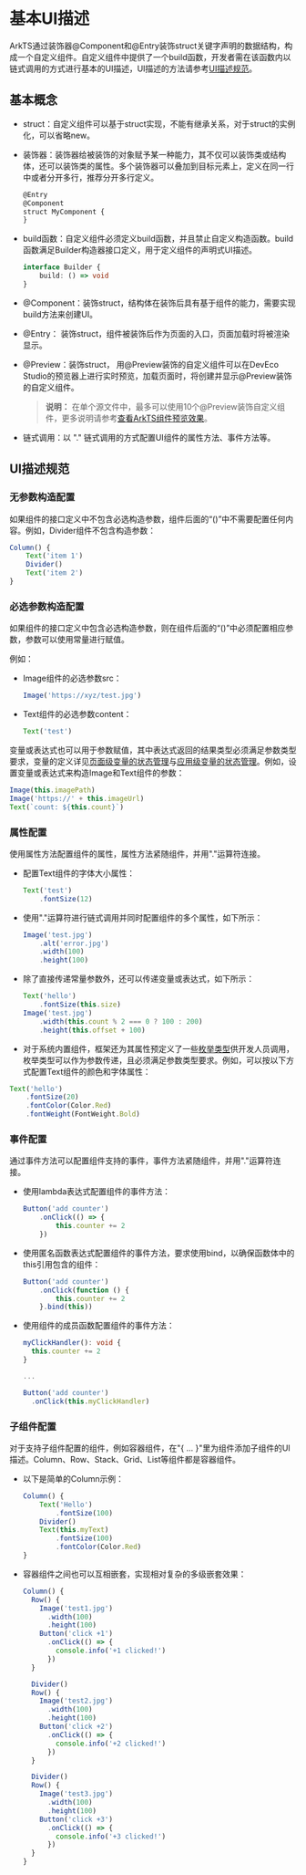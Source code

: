 # 基本UI描述

ArkTS通过装饰器@Component和@Entry装饰struct关键字声明的数据结构，构成一个自定义组件。自定义组件中提供了一个build函数，开发者需在该函数内以链式调用的方式进行基本的UI描述，UI描述的方法请参考[UI描述规范](#ui描述规范)。

## 基本概念

- struct：自定义组件可以基于struct实现，不能有继承关系，对于struct的实例化，可以省略new。

- 装饰器：装饰器给被装饰的对象赋予某一种能力，其不仅可以装饰类或结构体，还可以装饰类的属性。多个装饰器可以叠加到目标元素上，定义在同一行中或者分开多行，推荐分开多行定义。

  ```ts
  @Entry
  @Component
  struct MyComponent {
  }
  ```

- build函数：自定义组件必须定义build函数，并且禁止自定义构造函数。build函数满足Builder构造器接口定义，用于定义组件的声明式UI描述。

  ```ts
  interface Builder {
      build: () => void
  }
  ```

- @Component：装饰struct，结构体在装饰后具有基于组件的能力，需要实现build方法来创建UI。

- @Entry： 装饰struct，组件被装饰后作为页面的入口，页面加载时将被渲染显示。

- @Preview：装饰struct， 用@Preview装饰的自定义组件可以在DevEco Studio的预览器上进行实时预览，加载页面时，将创建并显示@Preview装饰的自定义组件。

  > **说明：** 在单个源文件中，最多可以使用10个@Preview装饰自定义组件，更多说明请参考[查看ArkTS组件预览效果](https://developer.harmonyos.com/cn/docs/documentation/doc-guides/ohos-previewing-app-service-0000001218760596#section146052489820)。

- 链式调用：以 "." 链式调用的方式配置UI组件的属性方法、事件方法等。

## UI描述规范

### 无参数构造配置

如果组件的接口定义中不包含必选构造参数，组件后面的“()”中不需要配置任何内容。例如，Divider组件不包含构造参数： 

```ts
Column() {
    Text('item 1')
    Divider()
    Text('item 2')
}
```

### 必选参数构造配置

如果组件的接口定义中包含必选构造参数，则在组件后面的“()”中必须配置相应参数，参数可以使用常量进行赋值。

例如：

- Image组件的必选参数src：

  ```ts
  Image('https://xyz/test.jpg')
  ```

- Text组件的必选参数content：

  ```ts
  Text('test')
  ```

变量或表达式也可以用于参数赋值，其中表达式返回的结果类型必须满足参数类型要求，变量的定义详见[页面级变量的状态管理](arkts-state-mgmt-page-level.md)与[应用级变量的状态管理](arkts-state-mgmt-application-level.md)。例如，设置变量或表达式来构造Image和Text组件的参数：

```ts
Image(this.imagePath)
Image('https://' + this.imageUrl)
Text(`count: ${this.count}`)
```

### 属性配置

使用属性方法配置组件的属性，属性方法紧随组件，并用"."运算符连接。

- 配置Text组件的字体大小属性：

  ```ts
  Text('test')
      .fontSize(12)
  ```

- 使用"."运算符进行链式调用并同时配置组件的多个属性，如下所示：

  ```ts
  Image('test.jpg')
      .alt('error.jpg')    
      .width(100)    
      .height(100)
  ```

- 除了直接传递常量参数外，还可以传递变量或表达式，如下所示：

  ```ts
  Text('hello')
      .fontSize(this.size)
  Image('test.jpg')
      .width(this.count % 2 === 0 ? 100 : 200)    
      .height(this.offset + 100)
  ```

-  对于系统内置组件，框架还为其属性预定义了一些[枚举类型](../reference/arkui-ts/ts-appendix-enums.md)供开发人员调用，枚举类型可以作为参数传递，且必须满足参数类型要求。例如，可以按以下方式配置Text组件的颜色和字体属性： 

  ```ts
  Text('hello')
      .fontSize(20)
      .fontColor(Color.Red)
      .fontWeight(FontWeight.Bold)
  ```

### 事件配置

通过事件方法可以配置组件支持的事件，事件方法紧随组件，并用"."运算符连接。

- 使用lambda表达式配置组件的事件方法：

  ```ts
  Button('add counter')
      .onClick(() => {
          this.counter += 2
      })
  ```

- 使用匿名函数表达式配置组件的事件方法，要求使用bind，以确保函数体中的this引用包含的组件：

  ```ts
  Button('add counter')
      .onClick(function () {
          this.counter += 2
      }.bind(this))
  ```

- 使用组件的成员函数配置组件的事件方法：

  ```ts
  myClickHandler(): void {
    this.counter += 2
  }
  
  ...

  Button('add counter')
    .onClick(this.myClickHandler)
  ```

### 子组件配置

对于支持子组件配置的组件，例如容器组件，在"{ ... }"里为组件添加子组件的UI描述。Column、Row、Stack、Grid、List等组件都是容器组件。

- 以下是简单的Column示例：

  ```ts
  Column() {
      Text('Hello')
          .fontSize(100)
      Divider()
      Text(this.myText)
          .fontSize(100)
          .fontColor(Color.Red)
  }
  ```

- 容器组件之间也可以互相嵌套，实现相对复杂的多级嵌套效果：

  ```ts
  Column() {
    Row() {
      Image('test1.jpg')
        .width(100)
        .height(100)
      Button('click +1')
        .onClick(() => {
          console.info('+1 clicked!')
        })
    }

    Divider()
    Row() {
      Image('test2.jpg')
        .width(100)
        .height(100)
      Button('click +2')
        .onClick(() => {
          console.info('+2 clicked!')
        })
    }

    Divider()
    Row() {
      Image('test3.jpg')
        .width(100)
        .height(100)
      Button('click +3')
        .onClick(() => {
          console.info('+3 clicked!')
        })
    }
  }
  ```